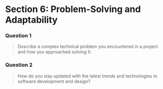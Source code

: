 # Section 6: Problem-Solving and Adaptability

### Question 1

> Describe a complex technical problem you encountered in a project and how you approached solving it.

### Question 2

> How do you stay updated with the latest trends and technologies in software development and design?
